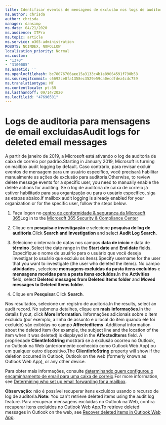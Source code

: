 ```yaml
---
title: Identificar eventos de mensagens de exclusão nos logs de auditoria
ms.author: chrisda
author: chrisda
manager: dansimp
ms.date: 04/21/2020
ms.audience: ITPro
ms.topic: article
ms.service: o365-administration
ROBOTS: NOINDEX, NOFOLLOW
localization_priority: Normal
ms.custom:
- "1370"
- "3100005"
ms.assetid: ''
ms.openlocfilehash: bc78076706aee15a3133c4b1a89064591f790b58
ms.sourcegitcommit: c6692ce0fa1358ec3529e59ca0ecdfdea4cdc759
ms.translationtype: MT
ms.contentlocale: pt-BR
ms.lasthandoff: 09/14/2020
ms.locfileid: "47696501"
---
```

# <a name="audit-logs-for-deleted-email-messages"></a><span data-ttu-id="f89ec-102">Logs de auditoria para mensagens de email excluídas</span><span class="sxs-lookup"><span data-stu-id="f89ec-102">Audit logs for deleted email messages</span></span>

<span data-ttu-id="f89ec-103">A partir de janeiro de 2019, a Microsoft está ativando o log de auditoria de caixa de correio por padrão.</span><span class="sxs-lookup"><span data-stu-id="f89ec-103">Starting in January 2019, Microsoft is turning on mailbox audit logging by default.</span></span> <span data-ttu-id="f89ec-104">Caso contrário, para revisar excluir eventos de mensagem para um usuário específico, você precisará habilitar manualmente as ações de exclusão para auditoria.</span><span class="sxs-lookup"><span data-stu-id="f89ec-104">Otherwise, to review delete message events for a specific user, you need to manually enable the delete actions for auditing.</span></span> <span data-ttu-id="f89ec-105">Se o log de auditoria de caixa de correio já estiver habilitado para sua organização ou para o usuário específico, siga as etapas abaixo.</span><span class="sxs-lookup"><span data-stu-id="f89ec-105">If mailbox audit logging is already enabled for your organization or for the specific user, follow the steps below.</span></span>

1. <span data-ttu-id="f89ec-106">Faça logon no [centro de conformidade & segurança da Microsoft 365](https://protection.office.com/)</span><span class="sxs-lookup"><span data-stu-id="f89ec-106">Log in to the [Microsoft 365 Security & Compliance Center](https://protection.office.com/)</span></span>

2. <span data-ttu-id="f89ec-107">Clique em **pesquisa e investigação** e selecione **pesquisa de log de auditoria**.</span><span class="sxs-lookup"><span data-stu-id="f89ec-107">Click **Search and Investigation** and select **Audit Log Search**.</span></span>

3. <span data-ttu-id="f89ec-108">Selecione o intervalo de datas nos campos **data de início** e data de **término** .</span><span class="sxs-lookup"><span data-stu-id="f89ec-108">Select the date range in the **Start date** and **End date** fields.</span></span> <span data-ttu-id="f89ec-109">Especifique o nome de usuário para o usuário que você deseja investigar (o usuário que excluiu os itens).</span><span class="sxs-lookup"><span data-stu-id="f89ec-109">Specify username for the user that you want to investigate (the user who deleted the items).</span></span> <span data-ttu-id="f89ec-110">No campo **atividades** , selecione **mensagens excluídas da pasta itens excluídos** e **mensagens movidas para a pasta itens excluídos**.</span><span class="sxs-lookup"><span data-stu-id="f89ec-110">In the **Activities** field, select **Deleted messages from Deleted Items folder** and **Moved messages to Deleted Items folder**.</span></span>

4. <span data-ttu-id="f89ec-111">Clique em **Pesquisar**.</span><span class="sxs-lookup"><span data-stu-id="f89ec-111">Click **Search**.</span></span>

<span data-ttu-id="f89ec-112">Nos resultados, selecione um registro de auditoria.</span><span class="sxs-lookup"><span data-stu-id="f89ec-112">In the results, select an audit record.</span></span> <span data-ttu-id="f89ec-113">No submenu detalhes, clique em **mais informações**.</span><span class="sxs-lookup"><span data-stu-id="f89ec-113">In the details flyout, click **More Information**.</span></span> <span data-ttu-id="f89ec-114">Informações adicionais sobre o item excluído (por exemplo, a linha de assunto e o local do item quando ele foi excluído) são exibidas no campo **AffectedItems** .</span><span class="sxs-lookup"><span data-stu-id="f89ec-114">Additional information about the deleted item (for example, the subject line and the location of the item when it was deleted) is displayed in the **AffectedItems** field.</span></span> <span data-ttu-id="f89ec-115">A propriedade **ClientInfoString** mostrará se a exclusão ocorreu no Outlook, no Outlook na Web (anteriormente conhecido como Outlook Web App) ou em qualquer outro dispositivo.</span><span class="sxs-lookup"><span data-stu-id="f89ec-115">The **ClientInfoString** property will show if the deletion occurred in Outlook, Outlook on the web (formerly known as Outlook Web App), or any other device.</span></span>

<span data-ttu-id="f89ec-116">Para obter mais informações, consulte [determinando quem configurou o encaminhamento de email para uma caixa de correio](https://docs.microsoft.com/microsoft-365/compliance/auditing-troubleshooting-scenarios#determine-if-a-user-deleted-email-items).</span><span class="sxs-lookup"><span data-stu-id="f89ec-116">For more information, see [Determining who set up email forwarding for a mailbox](https://docs.microsoft.com/microsoft-365/compliance/auditing-troubleshooting-scenarios#determine-if-a-user-deleted-email-items).</span></span>

<span data-ttu-id="f89ec-117">**Observação**: não é possível recuperar itens excluídos usando o recurso de log de auditoria.</span><span class="sxs-lookup"><span data-stu-id="f89ec-117">**Note**: You can't retrieve deleted items using the audit log feature.</span></span> <span data-ttu-id="f89ec-118">Para recuperar mensagens excluídas no Outlook na Web, confira [recuperar itens excluídos no Outlook Web App](https://support.office.com/article/C3D8FC15-EEEF-4F1C-81DF-E27964B7EDD4).</span><span class="sxs-lookup"><span data-stu-id="f89ec-118">To retrieve deleted messages in Outlook on the web, see [Recover deleted items in Outlook Web App](https://support.office.com/article/C3D8FC15-EEEF-4F1C-81DF-E27964B7EDD4).</span></span>
